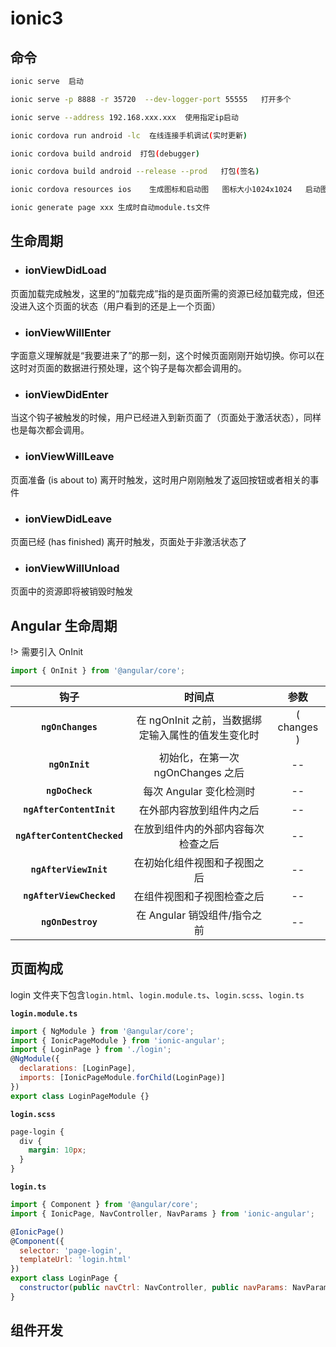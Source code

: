 # ionic3

## 命令

```bash
ionic serve  启动

ionic serve -p 8888 -r 35720  --dev-logger-port 55555   打开多个

ionic serve --address 192.168.xxx.xxx  使用指定ip启动

ionic cordova run android -lc  在线连接手机调试(实时更新)

ionic cordova build android  打包(debugger)

ionic cordova build android --release --prod   打包(签名)

ionic cordova resources ios    生成图标和启动图   图标大小1024x1024   启动图  2732x2732

ionic generate page xxx 生成时自动module.ts文件
```

## 生命周期

- ### ionViewDidLoad

页面加载完成触发，这里的“加载完成”指的是页面所需的资源已经加载完成，但还没进入这个页面的状态（用户看到的还是上一个页面）

- ### ionViewWillEnter

字面意义理解就是“我要进来了”的那一刻，这个时候页面刚刚开始切换。你可以在这时对页面的数据进行预处理，这个钩子是每次都会调用的。

- ### ionViewDidEnter

当这个钩子被触发的时候，用户已经进入到新页面了（页面处于激活状态），同样也是每次都会调用。

- ### ionViewWillLeave

页面准备 (is about to) 离开时触发，这时用户刚刚触发了返回按钮或者相关的事件

- ### ionViewDidLeave

页面已经 (has finished) 离开时触发，页面处于非激活状态了

- ### ionViewWillUnload

页面中的资源即将被销毁时触发

## Angular 生命周期

!> 需要引入 OnInit

```js
import { OnInit } from '@angular/core';
```

|            钩子             |                       时间点                       |    参数     |
| :-------------------------: | :------------------------------------------------: | :---------: |
|      **`ngOnChanges`**      | 在 ngOnInit 之前，当数据绑定输入属性的值发生变化时 | ( changes ) |
|       **`ngOnInit`**        |         初始化，在第一次 ngOnChanges 之后          |     --      |
|       **`ngDoCheck`**       |              每次 Angular 变化检测时               |     --      |
|  **`ngAfterContentInit`**   |              在外部内容放到组件内之后              |     --      |
| **`ngAfterContentChecked`** |         在放到组件内的外部内容每次检查之后         |     --      |
|    **`ngAfterViewInit`**    |            在初始化组件视图和子视图之后            |     --      |
|  **`ngAfterViewChecked`**   |             在组件视图和子视图检查之后             |     --      |
|      **`ngOnDestroy`**      |            在 Angular 销毁组件/指令之前            |     --      |

## 页面构成

login 文件夹下包含`login.html`、`login.module.ts`、`login.scss`、`login.ts`

**`login.module.ts`**

```js
import { NgModule } from '@angular/core';
import { IonicPageModule } from 'ionic-angular';
import { LoginPage } from './login';
@NgModule({
  declarations: [LoginPage],
  imports: [IonicPageModule.forChild(LoginPage)]
})
export class LoginPageModule {}
```

**`login.scss`**

```css
page-login {
  div {
    margin: 10px;
  }
}
```

**`login.ts`**

```js
import { Component } from '@angular/core';
import { IonicPage, NavController, NavParams } from 'ionic-angular';

@IonicPage()
@Component({
  selector: 'page-login',
  templateUrl: 'login.html'
})
export class LoginPage {
  constructor(public navCtrl: NavController, public navParams: NavParams) {}
}
```

## 组件开发
